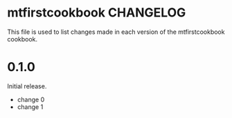 # mtfirstcookbook CHANGELOG

This file is used to list changes made in each version of the mtfirstcookbook cookbook.

# 0.1.0

Initial release.

- change 0
- change 1

